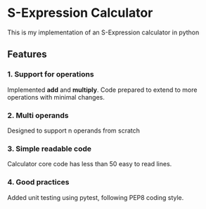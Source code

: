 S-Expression Calculator
=======================
This is my implementation of an S-Expression calculator in python

## Features
### 1. Support for operations
Implemented **add** and **multiply**. Code prepared to extend to more operations with minimal changes. 

### 2. Multi operands 
Designed to support n operands from scratch

### 3. Simple readable code
Calculator core code has less than 50 easy to read lines.

### 4. Good practices
Added unit testing using pytest, following PEP8 coding style.
 